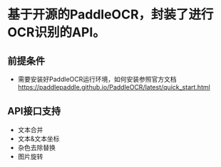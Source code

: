 # 基于开源的PaddleOCR，封装了进行OCR识别的API。

## 前提条件
 - 需要安装好PaddleOCR运行环境，如何安装参照官方文档 https://paddlepaddle.github.io/PaddleOCR/latest/quick_start.html

## API接口支持

- 文本合并
- 文本&文本坐标
- 杂色去除替换
- 图片旋转